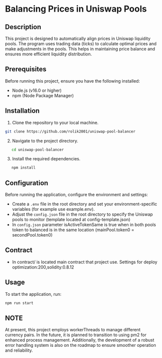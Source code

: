# Balancing Prices in Uniswap Pools

## Description

This project is designed to automatically align prices in Uniswap liquidity pools. The program uses trading data (ticks)
to calculate optimal prices and make adjustments in the pools. This helps in maintaining price balance and ensures more
efficient liquidity distribution.

## Prerequisites

Before running this project, ensure you have the following installed:

- Node.js (v16.0 or higher)
- npm (Node Package Manager)

## Installation

1. Clone the repository to your local machine.

```sh 
git clone https://github.com/rolik2001/uniswap-pool-balancer
```

2. Navigate to the project directory.

```sh
   cd uniswap-pool-balancer
 ```

3. Install the required dependencies.
```sh
   npm install
```

## Configuration

Before running the application, configure the environment and settings:

- Create a `.env` file in the root directory and set your environment-specific variables (for example use example.env).
- Adjust the `config.json` file in the root directory to specify the Uniswap pools to monitor (template located at config-template.json)
- In `config.json` parameter isActiveTokenSame is true when in both pools token to balanced is in the same location (mainPool.token0 = secondPool.token0)

## Contract 

- In contract/ is located main contract that project use. Settings for deploy optimization:200,solidity:0.8.12

## Usage

To start the application, run:
```sh
npm run start
```

## NOTE
At present, this project employs workerThreads to manage different currency pairs. In the future, it is planned to transition to using pm2 for enhanced process management. Additionally, the development of a robust error handling system is also on the roadmap to ensure smoother operation and reliability.